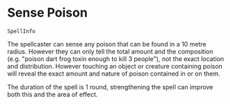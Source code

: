 # Sense Poison

`SpellInfo`

The spellcaster can sense any poison that can be found in a 10 metre radius. However they can only tell the total amount and the composition (e.g. "poison dart frog toxin enough to kill 3 people"), not the exact location and distribution. However touching an object or creature containing poison will reveal the exact amount and nature of poison contained in or on them.

The duration of the spell is 1 round, strengthening the spell can improve both this and the area of effect.